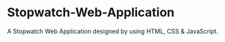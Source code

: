# Stopwatch-Web-Application
A Stopwatch Web Application designed by using HTML, CSS &amp; JavaScript.
